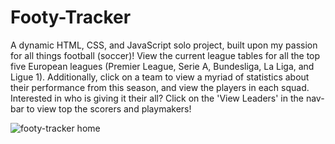 # Footy-Tracker

A dynamic HTML, CSS, and JavaScript solo project, built upon my passion for all things football (soccer)!
View the current league tables for all the top five European leagues (Premier League, Serie A, Bundesliga, La Liga, and Ligue 1).
Additionally, click on a team to view a myriad of statistics about their performance from this season, and view the players in each squad.
Interested in who is giving it their all? Click on the 'View Leaders' in the nav-bar to view top the scorers and playmakers!

![footy-tracker home](https://github.com/e-bales/Footy-Tracker/assets/132625085/3fd1327c-a211-4c4a-b2d8-e7539e5339ae)
